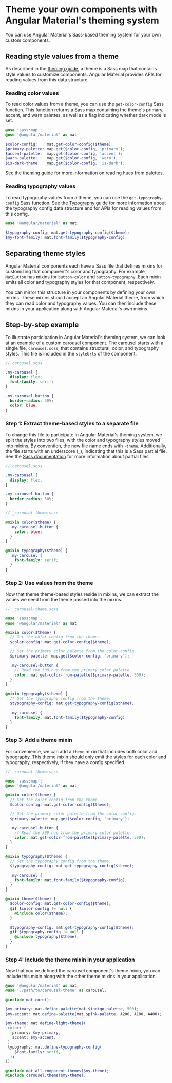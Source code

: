 # Theme your own components with Angular Material's theming system

You can use Angular Material's Sass-based theming system for your own custom components.

## Reading style values from a theme

As described in the [theming guide][theme-map], a theme is a Sass map that contains style values to
customize components. Angular Material provides APIs for reading values from this data structure.

[theme-map]: https://material.angular.io/guide/theming#themes

### Reading color values

To read color values from a theme, you can use the `get-color-config` Sass function. This function
returns a Sass map containing the theme's primary, accent, and warn palettes, as well as a flag
indicating whether dark mode is set.

```scss
@use 'sass:map';
@use '@angular/material' as mat;

$color-config:    mat.get-color-config($theme);
$primary-palette: map.get($color-config, 'primary');
$accent-palette:  map.get($color-config, 'accent');
$warn-palette:    map.get($color-config, 'warn');
$is-dark-theme:   map.get($color-config, 'is-dark');
```

See the [theming guide][theme-read-hues] for more information on reading hues from palettes.

[theme-read-hues]: https://material.angular.io/guide/theming#reading-hues-from-palettes

### Reading typography values

To read typography values from a theme, you can use the `get-typography-config` Sass function. See
the [Typography guide][typography-config] for more information about the typography config data
structure and for APIs for reading values from this config.

[typography-config]: https://material.angular.io/guide/typography#typography-config

```scss
@use '@angular/material' as mat;

$typography-config: mat.get-typography-config($theme);
$my-font-family: mat.font-family($typography-config);
```

## Separating theme styles

Angular Material components each have a Sass file that defines mixins for customizing
that component's color and typography. For example, `MatButton` has mixins for `button-color` and
`button-typography`. Each mixin emits all color and typography styles for that component,
respectively.

You can mirror this structure in your components by defining your own mixins. These mixins
should accept an Angular Material theme, from which they can read color and typography values. You
can then include these mixins in your application along with Angular Material's own mixins.

## Step-by-step example

To illustrate participation in Angular Material's theming system, we can look at an example of a
custom carousel component. The carousel starts with a single file, `carousel.scss`, that contains
structural, color, and typography styles. This file is included in the `styleUrls` of the component.

```scss
// carousel.scss

.my-carousel {
  display: flex;
  font-family: serif;
}

.my-carousel-button {
  border-radius: 50%;
  color: blue;
}
```

### Step 1: Extract theme-based styles to a separate file

To change this file to participate in Angular Material's theming system, we split the styles into
two files, with the color and typography styles moved into mixins. By convention, the new file
name ends with `-theme`. Additionally, the file starts with an underscore (`_`), indicating that
this is a Sass partial file. See the [Sass documentation][sass-partials] for more information about
partial files.

[sass-partials]: https://sass-lang.com/guide#topic-4

```scss
// carousel.scss

.my-carousel {
  display: flex;
}

.my-carousel-button {
  border-radius: 50%;
}
```

```scss
// _carousel-theme.scss

@mixin color($theme) {
  .my-carousel-button {
    color: blue;
  }
}

@mixin typography($theme) {
  .my-carousel {
    font-family: serif;
  }
}
```

### Step 2: Use values from the theme

Now that theme theme-based styles reside in mixins, we can extract the values we need from the
theme passed into the mixins.

```scss
// _carousel-theme.scss

@use 'sass:map';
@use '@angular/material' as mat;

@mixin color($theme) {
  // Get the color config from the theme.
  $color-config: mat.get-color-config($theme);

  // Get the primary color palette from the color-config.
  $primary-palette: map.get($color-config, 'primary');

  .my-carousel-button {
    // Read the 500 hue from the primary color palette.
    color: mat.get-color-from-palette($primary-palette, 500);
  }
}

@mixin typography($theme) {
  // Get the typography config from the theme.
  $typography-config: mat.get-typography-config($theme);

  .my-carousel {
    font-family: mat.font-family($typography-config);
  }
}
```

### Step 3: Add a theme mixin

For convenience, we can add a `theme` mixin that includes both color and typography.
This theme mixin should only emit the styles for each color and typography, respectively, if they
have a config specified.

```scss
// _carousel-theme.scss

@use 'sass:map';
@use '@angular/material' as mat;

@mixin color($theme) {
  // Get the color config from the theme.
  $color-config: mat.get-color-config($theme);

  // Get the primary color palette from the color-config.
  $primary-palette: map.get($color-config, 'primary');

  .my-carousel-button {
    // Read the 500 hue from the primary color palette.
    color: mat.get-color-from-palette($primary-palette, 500);
  }
}

@mixin typography($theme) {
  // Get the typography config from the theme.
  $typography-config: mat.get-typography-config($theme);

  .my-carousel {
    font-family: mat.font-family($typography-config);
  }
}

@mixin theme($theme) {
  $color-config: mat.get-color-config($theme);
  @if $color-config != null {
    @include color($theme);
  }

  $typography-config: mat.get-typography-config($theme);
  @if $typography-config != null {
    @include typography($theme);
  }
}
```

### Step 4: Include the theme mixin in your application

Now that you've defined the carousel component's theme mixin, you can include this mixin along with
the other theme mixins in your application.

```scss
@use '@angular/material' as mat;
@use './path/to/carousel-theme' as carousel;

@include mat.core();

$my-primary: mat.define-palette(mat.$indigo-palette, 500);
$my-accent: mat.define-palette(mat.$pink-palette, A200, A100, A400);

$my-theme: mat.define-light-theme((
 color: (
   primary: $my-primary,
   accent: $my-accent,
 ),
 typography: mat.define-typography-config(
    $font-family: serif,
  );
));

@include mat.all-component-themes($my-theme);
@include carousel.theme($my-theme);
```